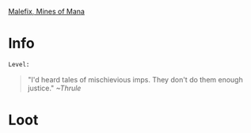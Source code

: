<!-- TITLE: An Imp -->

[Malefix, Mines of Mana](malefix)

# Info

```perl
Level: 
```
> "I'd heard tales of mischievious imps.  They don't do them enough justice."
> *~Thrule*


# Loot